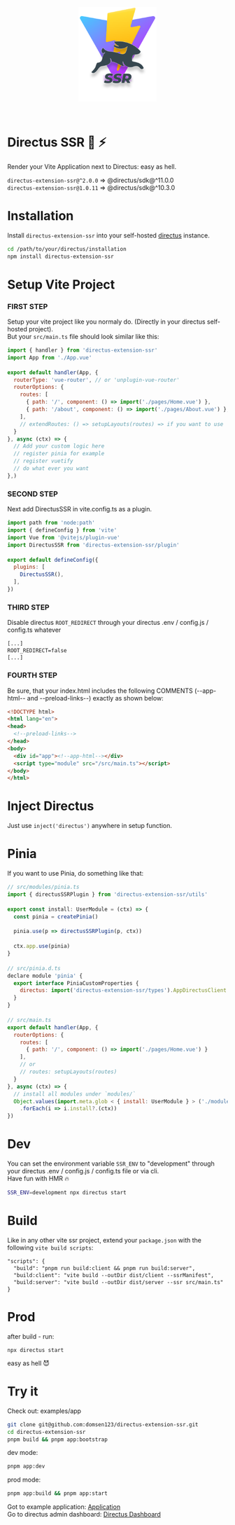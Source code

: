 <p align="center">
  <img width="180" src="https://raw.githubusercontent.com/domsen123/directus-extension-ssr/main/examples/app/src/assets/img/directus-ssr.png" alt="Directus Extension SSR logo">
</p>
<br/>

# Directus SSR 🐰 ⚡
Render your Vite Application next to Directus: easy as hell.

`directus-extension-ssr@^2.0.0` => @directus/sdk@^11.0.0\
`directus-extension-ssr@1.0.11` => @directus/sdk@^10.3.0

# Installation
Install `directus-extension-ssr` into your self-hosted [directus](https://directus.io/) instance.
```bash
cd /path/to/your/directus/installation
npm install directus-extension-ssr
```

# Setup Vite Project
### FIRST STEP
Setup your vite project like you normaly do. (Directly in your directus self-hosted project).\
But your ```src/main.ts``` file should look similar like this:

```js
import { handler } from 'directus-extension-ssr'
import App from './App.vue'

export default handler(App, {
  routerType: 'vue-router', // or 'unplugin-vue-router'
  routerOptions: {
    routes: [
      { path: '/', component: () => import('./pages/Home.vue') },
      { path: '/about', component: () => import('./pages/About.vue') },
    ],
    // extendRoutes: () => setupLayouts(routes) => if you want to use 'unplugin-vue-router' with 'vite-plugin-vue-layouts'! But don not forget pnpm i -D vite-plugin-vue-layouts
  }
}, async (ctx) => {
  // Add your custom logic here
  // register pinia for example
  // register vuetify
  // do what ever you want
},)
```
### SECOND STEP
Next add DirectusSSR in vite.config.ts as a plugin.

```js
import path from 'node:path'
import { defineConfig } from 'vite'
import Vue from '@vitejs/plugin-vue'
import DirectusSSR from 'directus-extension-ssr/plugin'

export default defineConfig({
  plugins: [
    DirectusSSR(),
  ],
})
```
### THIRD STEP
Disable directus `ROOT_REDIRECT` through your directus .env / config.js / config.ts whatever

```env
[...]
ROOT_REDIRECT=false
[...]
```

### FOURTH STEP
Be sure, that your index.html includes the following COMMENTS (--app-html-- and --preload-links--) exactly as shown below:

```html
<!DOCTYPE html>
<html lang="en">
<head>
  <!--preload-links-->
</head>
<body>
  <div id="app"><!--app-html--></div>
  <script type="module" src="/src/main.ts"></script>
</body>
</html>
```
# Inject Directus

Just use `inject('directus')` anywhere in setup function.

# Pinia
If you want to use Pinia, do something like that:

```js
// src/modules/pinia.ts
import { directusSSRPlugin } from 'directus-extension-ssr/utils'

export const install: UserModule = (ctx) => {
  const pinia = createPinia()

  pinia.use(p => directusSSRPlugin(p, ctx))

  ctx.app.use(pinia)
}

// src/pinia.d.ts
declare module 'pinia' {
  export interface PiniaCustomProperties {
    directus: import('directus-extension-ssr/types').AppDirectusClient
  }
}

// src/main.ts
export default handler(App, {
  routerOptions: {
    routes: [
      { path: '/', component: () => import('./pages/Home.vue') }
    ],
    // or
    // routes: setupLayouts(routes)
  }
}, async (ctx) => {
  // install all modules under `modules/`
  Object.values(import.meta.glob < { install: UserModule } > ('./modules/*.ts', { eager: true }))
    .forEach(i => i.install?.(ctx))
})
```

# Dev
You can set the environment variable `SSR_ENV`  to "development" through your directus .env / config.js / config.ts file or via cli.\
Have fun with HMR 🔥

```bash
SSR_ENV=development npx directus start
```

# Build
Like in any other vite ssr project, extend your `package.json` with the following `vite build scripts`:

```
"scripts": {
  "build": "pnpm run build:client && pnpm run build:server",
  "build:client": "vite build --outDir dist/client --ssrManifest",
  "build:server": "vite build --outDir dist/server --ssr src/main.ts"
}
```

# Prod
after build - run:
```
npx directus start
```
easy as hell 😈

# Try it

Check out: examples/app

```bash
git clone git@github.com:domsen123/directus-extension-ssr.git
cd directus-extension-ssr
pnpm build && pnpm app:bootstrap
```
dev mode:
```bash
pnpm app:dev
```

prod mode:
```bash
pnpm app:build && pnpm app:start
```

Got to example application: [Application](http://localhost:8055)\
Go to directus admin dashboard: [Directus Dashboard](http://localhost:8055/admin)
